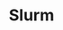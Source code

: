 ---
description: HPC compatibility
shortname: slurm
timestamp: Mon, 14 Feb 2022 17:29:17 GMT
title: Slurm
uuid: a7130f2d-1137-4230-8551-d9e5f691cd70
website_link: https://github.com/PySlurm/pyslurm
---